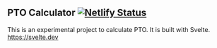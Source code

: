 ## PTO Calculator [![Netlify Status](https://api.netlify.com/api/v1/badges/76212054-2b5f-43b9-9d5c-d94c01c62d0a/deploy-status)](https://app.netlify.com/sites/pto-calculator/deploys)

This is an experimental project to calculate PTO. It is built with Svelte. <https://svelte.dev>
